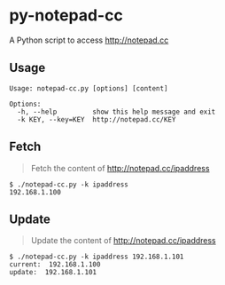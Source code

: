 py-notepad-cc
=============

A Python script to access http://notepad.cc

## Usage

    Usage: notepad-cc.py [options] [content]
    
    Options:
      -h, --help         show this help message and exit
      -k KEY, --key=KEY  http://notepad.cc/KEY
    
## Fetch
> Fetch the content of http://notepad.cc/ipaddress

    $ ./notepad-cc.py -k ipaddress
    192.168.1.100

## Update
> Update the content of http://notepad.cc/ipaddress

    $ ./notepad-cc.py -k ipaddress 192.168.1.101
    current:  192.168.1.100
    update:  192.168.1.101


